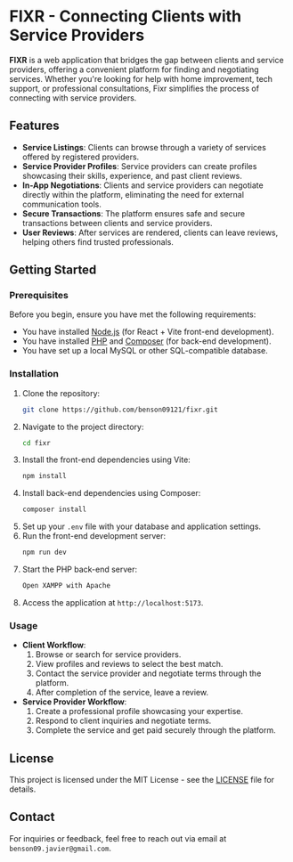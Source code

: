 # FIXR - Connecting Clients with Service Providers

**FIXR** is a web application that bridges the gap between clients and service providers, offering a convenient platform for finding and negotiating services. Whether you're looking for help with home improvement, tech support, or professional consultations, Fixr simplifies the process of connecting with service providers.

## Features

- **Service Listings**: Clients can browse through a variety of services offered by registered providers.
- **Service Provider Profiles**: Service providers can create profiles showcasing their skills, experience, and past client reviews.
- **In-App Negotiations**: Clients and service providers can negotiate directly within the platform, eliminating the need for external communication tools.
- **Secure Transactions**: The platform ensures safe and secure transactions between clients and service providers.
- **User Reviews**: After services are rendered, clients can leave reviews, helping others find trusted professionals.
## Getting Started
### Prerequisites
Before you begin, ensure you have met the following requirements:
- You have installed [Node.js](https://nodejs.org/) (for React + Vite front-end development).
- You have installed [PHP](https://www.php.net/) and [Composer](https://getcomposer.org/) (for back-end development).
- You have set up a local MySQL or other SQL-compatible database.
### Installation
1. Clone the repository:
    ```bash
    git clone https://github.com/benson09121/fixr.git
    ```
2. Navigate to the project directory:
    ```bash
    cd fixr
    ```
3. Install the front-end dependencies using Vite:
    ```bash
    npm install
    ```
4. Install back-end dependencies using Composer:
    ```bash
    composer install
    ```
5. Set up your `.env` file with your database and application settings.
6. Run the front-end development server:
    ```bash
    npm run dev
    ```
7. Start the PHP back-end server:
    ```bash
    Open XAMPP with Apache
    ```
8. Access the application at `http://localhost:5173`.

### Usage
- **Client Workflow**:
  1. Browse or search for service providers.
  2. View profiles and reviews to select the best match.
  3. Contact the service provider and negotiate terms through the platform.
  4. After completion of the service, leave a review.
- **Service Provider Workflow**:
  1. Create a professional profile showcasing your expertise.
  2. Respond to client inquiries and negotiate terms.
  3. Complete the service and get paid securely through the platform.
## License
This project is licensed under the MIT License - see the [LICENSE](LICENSE) file for details.
## Contact
For inquiries or feedback, feel free to reach out via email at `benson09.javier@gmail.com`.
